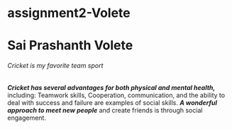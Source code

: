 # assignment2-Volete
# Sai Prashanth Volete
###### Cricket is my favorite team sport


___Cricket has several advantages for both physical and mental health,___ including:  Teamwork skills, Cooperation, communication, and the ability to deal with success and failure are examples of social skills. ***A wonderful approach to meet new people*** and create friends is through social engagement.
